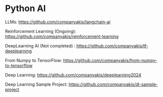 # Python AI 

LLMs:
https://github.com/companyakis/langchain-ai

Reinforcement Learning (Ongoing):
https://github.com/companyakis/reinforcement-learning

DeepLearning AI (Not completed) :
https://github.com/companyakis/tf-deeplearning

From Numpy to TensorFlow:
https://github.com/companyakis/from-numpy-to-tensorflow

Deep Learning:
https://github.com/companyakis/deeplearning2024

Deep Learning Sample Project:
https://github.com/companyakis/dl-sample-project


